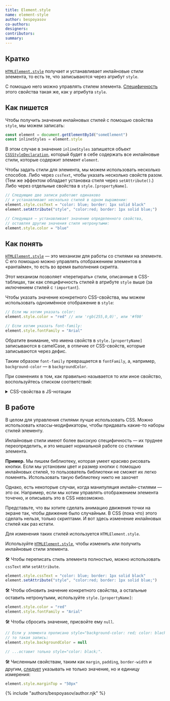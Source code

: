 ```yaml
---
title: Element.style
name: element-style
author: bespoyasov
co-authors:
designers:
contributors:
summary:
---
```


## Кратко

[`HTMLElement.style`](http://htmlelement.style) получает и устанавливает инлайновые стили элемента, то есть те, что записываются через атрибут `style`.

С помощью него можно управлять стилем элемента. [Специфичность]() этого свойства такая же, как у атрибута `style`.

## Как пишется

Чтобы получить значения инлайновых стилей с помощью свойства `style`, мы можем записать:

```jsx
const element = document.getElementById("someElement")
const inlineStyles = element.style
```

В этом случае в значение `inlineStyles` запишется объект [`CSSStyleDeclaration`](https://developer.mozilla.org/ru/docs/Web/API/CSSStyleDeclaration), который будет в себе содержать все инлайновые стили, которые содержит элемент `element`.

Чтобы задать стили для элемента, мы можем использовать несколько способов. Либо через `cssText`, чтобы указать несколько свойств разом. (Тем же эффектом обладает установка стиля через `setAttribute()`.) Либо через отдельные свойства в `style.[propertyName]`.

```jsx
// Следующие две записи работают одинаково
// и устанавливают несколько стилей в одном выражении:
element.style.cssText = "color: blue; border: 1px solid black"
element.setAttribute("style", "color:red; border: 1px solid blue;")

// Следующая — устанавливает значение определенного свойства,
// оставляя другие значения стиля нетронутыми:
element.style.color = "blue"
```

## Как понять

[`HTMLElement.style`](http://htmlelement.style) — это механизм для работы со стилями на элементе. С его помощью можно управлять отображением элементов в «рантайме», то есть во время выполнения скрипта.

Этот механизм позволяет «перетирать» стили, описанные в CSS-таблицах, так как специфичность стилей в атрибуте `style` выше (за иключением стилей с `!important`).

Чтобы указать значение конкретного CSS-свойства, мы можем использовать одноимённое отображение в `style`:

```jsx
// Если мы хотим указать color:
element.style.color = "red" // или 'rgb(255,0,0)', или '#f00'

// Если хотим указать font-family:
element.style.fontFamily = "Arial"
```

Обратите внимание, что имена свойств в `style.[propertyName]` записываются в camelCase, в отличие от CSS-свойств, которые записываются через дефис.

Таким образом `font-family` превращается в `fontFamily`, а, например, `background-color` — в `backgroundColor`.

При сомнениях в том, как правильно называется то или иное свойство, воспользуйтесь списком соответствий:

<details class="article__table article__table_all-half">
  <summary>CSS-свойства в JS-нотации</summary>

| CSS                       | JavaScript           |
| ------------------------- | -------------------- |
| [background]()            | background           |
| [background-attachment]() | backgroundAttachment |
| [background-color]()      | backgroundColor      |
| [background-image]()      | backgroundImage      |
| [background-position]()   | backgroundPosition   |
| [background-repeat]()     | backgroundRepeat     |
| [border]()                | border               |
| [border-bottom]()         | borderBottom         |
| [border-bottom-color]()   | borderBottomColor    |
| [border-bottom-style]()   | borderBottomStyle    |
| [border-bottom-width]()   | borderBottomWidth    |
| [border-color]()          | borderColor          |
| [border-left]()           | borderLeft           |
| [border-left-color]()     | borderLeftColor      |
| [border-left-style]()     | borderLeftStyle      |
| [border-left-width]()     | borderLeftWidth      |
| [border-right]()          | borderRight          |
| [border-right-color]()    | borderRightColor     |
| [border-right-style]()    | borderRightStyle     |
| [border-right-width]()    | borderRightWidth     |
| [border-style]()          | borderStyle          |
| [border-top]()            | borderTop            |
| [border-top-color]()      | borderTopColor       |
| [border-top-style]()      | borderTopStyle       |
| [border-top-width]()      | borderTopWidth       |
| [border-width]()          | borderWidth          |
| [clear]()                 | clear                |
| [clip]()                  | clip                 |
| [color]()                 | color                |
| [cursor]()                | cursor               |
| [display]()               | display              |
| [filter]()                | filter               |
| [float]()                 | cssFloat             |
| [font]()                  | font                 |
| [font-family]()           | fontFamily           |
| [font-size]()             | fontSize             |
| [font-variant]()          | fontVariant          |
| [font-weight]()           | fontWeight           |
| [height]()                | height               |
| [left]()                  | left                 |
| [letter-spacing]()        | letterSpacing        |
| [line-height]()           | lineHeight           |
| [list-style]()            | listStyle            |
| [list-style-image]()      | listStyleImage       |
| [list-style-position]()   | listStylePosition    |
| [list-style-type]()       | listStyleType        |
| [margin]()                | margin               |
| [margin-bottom]()         | marginBottom         |
| [margin-left]()           | marginLeft           |
| [margin-right]()          | marginRight          |
| [margin-top]()            | marginTop            |
| [overflow]()              | overflow             |
| [padding]()               | padding              |
| [padding-bottom]()        | paddingBottom        |
| [padding-left]()          | paddingLeft          |
| [padding-right]()         | paddingRight         |
| [padding-top]()           | paddingTop           |
| [page-break-after]()      | pageBreakAfter       |
| [page-break-before]()     | pageBreakBefore      |
| [position]()              | position             |
| [stroke-dasharray]()      | strokeDasharray      |
| [stroke-dashoffset]()     | strokeDashoffset     |
| [stroke-width]()          | strokeWidth          |
| [text-align]()            | textAlign            |
| [text-decoration]()       | textDecoration       |
| [text-indent]()           | textIndent           |
| [text-transform]()        | textTransform        |
| [top]()                   | top                  |
| [vertical-align]()        | verticalAlign        |
| [visibility]()            | visibility           |
| [width]()                 | width                |

</details>

## В работе

В целом для управления стилями лучше использовать CSS. Можно использовать классы-модификаторы, чтобы придавать какие-то наборы стилей элементу.

Инлайновые стили имеют более высокую специфичность — их труднее переопределить, и это мешает нормальной работе со стилями элемента.

**Пример.** Мы пишем библиотеку, которая умеет красиво рисовать кнопки. Если мы установим цвет и размер кнопки с помощью инлайновых стилей, то пользователь библиотеки не сможет их легко поменять. Использовать такую библиотеку никто не захочет

Однако, есть некоторые случаи, когда манипуляция инлайн-стилями — это ок. Например, если мы хотим управлять отображением элемента точечно, и описывать это в CSS невозможно.

Представьте, что вы хотите сделать анимацию движения точки на экране так, чтобы движение было случайным. В CSS (пока что) этого сделать нельзя, только скриптами. И вот здесь изменение инлайновых стилей как раз кстати.

Для изменения таких стилей используется `HTMLElement.style`.

Используйте [`HTMLElement.style`](http://htmlelement.style), чтобы изменить или получить инлайновые стили элемента.

🛠 Чтобы переписать стиль элемента полностью, можно использовать `cssText` или `setAttribute`.

```jsx
element.style.cssText = "color: blue; border: 1px solid black"
element.setAttribute("style", "color:red; border: 1px solid blue;")
```

🛠 Чтобы обновить значение конкретного свойства, а остальные оставить нетронутыми, используйте `style.[propertyName]`:

```jsx
element.style.color = "red"
element.style.fontFamily = "Arial"
```

🛠 Чтобы сбросить значение, присвойте ему `null`.

```jsx
// Если у элемента прописано style="background-color: red; color: black;",
// то такая запись:
element.style.backgroundColor = null

// ...оставит только style="color: black;".
```

🛠 Численным свойствам, таким как `margin`, `padding`, `border-width` и другим, [следует](https://developer.mozilla.org/ru/docs/Web/API/HTMLElement/style#Получение_стиль-информации) указывать не только значение, но и единицу измерения:

```jsx
element.style.marginTop = "50px"
```

{% include "authors/bespoyasov/author.njk" %}

